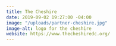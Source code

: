 ```yaml
---
title: The Cheshire
date: 2019-09-02 19:27:00 -04:00
image: "/uploads/partner-cheshire.jpg"
image-alt: logo for the cheshire
website: https://www.thecheshiredc.org/
---
```



